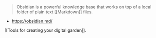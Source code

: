---
---

> Obsidian is a powerful knowledge base that works on top of
a local folder of plain text [[Markdown]] files. 

- https://obsidian.md/

[[Tools for creating your digital garden]].